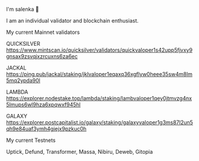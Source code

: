I'm salenka 🌸

I am an individual validator and blockchain enthusiast.

My current Mainnet validators

QUICKSILVER
https://www.mintscan.io/quicksilver/validators/quickvaloper1s42upp5fjvxy9gnsax9zsvqjxzrcuxns6za6ec

JACKAL
https://ping.pub/jackal/staking/jklvaloper1eqaxq36xgflyw0heee35sw4m8lm5mq2ypda90l

LAMBDA
https://explorer.nodestake.top/lambda/staking/lambvaloper1qey0jtmvzg4nx5lmups6wl9hza6xpqwxf945hl

GALAXY
https://explorer.postcapitalist.io/galaxy/staking/galaxyvaloper1g3ms87l2un5qh9e84uaf3ymh4gjejx9pzkuc0h

My current Testnets

Uptick, Defund, Transformer, Massa, Nibiru, Deweb, Gitopia
